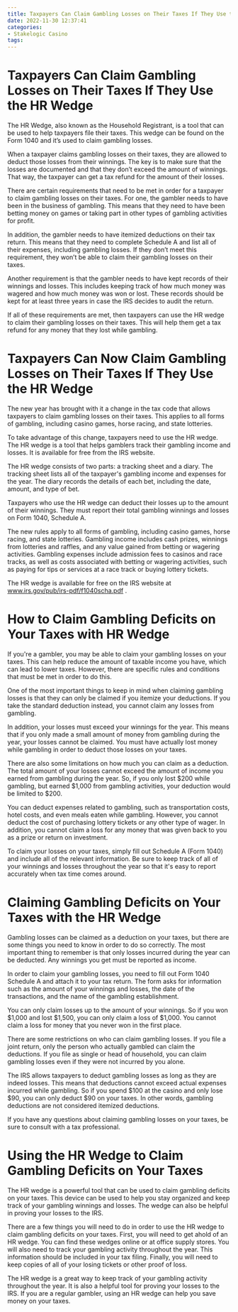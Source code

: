 ```yaml
---
title: Taxpayers Can Claim Gambling Losses on Their Taxes If They Use the HR Wedge
date: 2022-11-30 12:37:41
categories:
- Stakelogic Casino
tags:
---
```



#  Taxpayers Can Claim Gambling Losses on Their Taxes If They Use the HR Wedge

The HR Wedge, also known as the Household Registrant, is a tool that can be used to help taxpayers file their taxes. This wedge can be found on the Form 1040 and it’s used to claim gambling losses.

When a taxpayer claims gambling losses on their taxes, they are allowed to deduct those losses from their winnings. The key is to make sure that the losses are documented and that they don’t exceed the amount of winnings. That way, the taxpayer can get a tax refund for the amount of their losses.

There are certain requirements that need to be met in order for a taxpayer to claim gambling losses on their taxes. For one, the gambler needs to have been in the business of gambling. This means that they need to have been betting money on games or taking part in other types of gambling activities for profit.

In addition, the gambler needs to have itemized deductions on their tax return. This means that they need to complete Schedule A and list all of their expenses, including gambling losses. If they don’t meet this requirement, they won’t be able to claim their gambling losses on their taxes.

Another requirement is that the gambler needs to have kept records of their winnings and losses. This includes keeping track of how much money was wagered and how much money was won or lost. These records should be kept for at least three years in case the IRS decides to audit the return.

If all of these requirements are met, then taxpayers can use the HR wedge to claim their gambling losses on their taxes. This will help them get a tax refund for any money that they lost while gambling.

#  Taxpayers Can Now Claim Gambling Losses on Their Taxes If They Use the HR Wedge


The new year has brought with it a change in the tax code that allows taxpayers to claim gambling losses on their taxes. This applies to all forms of gambling, including casino games, horse racing, and state lotteries.

To take advantage of this change, taxpayers need to use the HR wedge. The HR wedge is a tool that helps gamblers track their gambling income and losses. It is available for free from the IRS website.

The HR wedge consists of two parts: a tracking sheet and a diary. The tracking sheet lists all of the taxpayer's gambling income and expenses for the year. The diary records the details of each bet, including the date, amount, and type of bet.

Taxpayers who use the HR wedge can deduct their losses up to the amount of their winnings. They must report their total gambling winnings and losses on Form 1040, Schedule A.

The new rules apply to all forms of gambling, including casino games, horse racing, and state lotteries. Gambling income includes cash prizes, winnings from lotteries and raffles, and any value gained from betting or wagering activities. Gambling expenses include admission fees to casinos and race tracks, as well as costs associated with betting or wagering activities, such as paying for tips or services at a race track or buying lottery tickets.

The HR wedge is available for free on the IRS website at www.irs.gov/pub/irs-pdf/f1040scha.pdf .

#   How to Claim Gambling Deficits on Your Taxes with HR Wedge

If you're a gambler, you may be able to claim your gambling losses on your taxes. This can help reduce the amount of taxable income you have, which can lead to lower taxes. However, there are specific rules and conditions that must be met in order to do this.

One of the most important things to keep in mind when claiming gambling losses is that they can only be claimed if you itemize your deductions. If you take the standard deduction instead, you cannot claim any losses from gambling.

In addition, your losses must exceed your winnings for the year. This means that if you only made a small amount of money from gambling during the year, your losses cannot be claimed. You must have actually lost money while gambling in order to deduct those losses on your taxes.

There are also some limitations on how much you can claim as a deduction. The total amount of your losses cannot exceed the amount of income you earned from gambling during the year. So, if you only lost $200 while gambling, but earned $1,000 from gambling activities, your deduction would be limited to $200.

You can deduct expenses related to gambling, such as transportation costs, hotel costs, and even meals eaten while gambling. However, you cannot deduct the cost of purchasing lottery tickets or any other type of wager. In addition, you cannot claim a loss for any money that was given back to you as a prize or return on investment.

To claim your losses on your taxes, simply fill out Schedule A (Form 1040) and include all of the relevant information. Be sure to keep track of all of your winnings and losses throughout the year so that it's easy to report accurately when tax time comes around.

# Claiming Gambling Deficits on Your Taxes with the HR Wedge

Gambling losses can be claimed as a deduction on your taxes, but there are some things you need to know in order to do so correctly. The most important thing to remember is that only losses incurred during the year can be deducted. Any winnings you get must be reported as income.

In order to claim your gambling losses, you need to fill out Form 1040 Schedule A and attach it to your tax return. The form asks for information such as the amount of your winnings and losses, the date of the transactions, and the name of the gambling establishment.

You can only claim losses up to the amount of your winnings. So if you won $1,000 and lost $1,500, you can only claim a loss of $1,000. You cannot claim a loss for money that you never won in the first place.

There are some restrictions on who can claim gambling losses. If you file a joint return, only the person who actually gambled can claim the deductions. If you file as single or head of household, you can claim gambling losses even if they were not incurred by you alone.

The IRS allows taxpayers to deduct gambling losses as long as they are indeed losses. This means that deductions cannot exceed actual expenses incurred while gambling. So if you spend $100 at the casino and only lose $90, you can only deduct $90 on your taxes. In other words, gambling deductions are not considered itemized deductions.

If you have any questions about claiming gambling losses on your taxes, be sure to consult with a tax professional.

# Using the HR Wedge to Claim Gambling Deficits on Your Taxes

The HR wedge is a powerful tool that can be used to claim gambling deficits on your taxes. This device can be used to help you stay organized and keep track of your gambling winnings and losses. The wedge can also be helpful in proving your losses to the IRS.

There are a few things you will need to do in order to use the HR wedge to claim gambling deficits on your taxes. First, you will need to get ahold of an HR wedge. You can find these wedges online or at office supply stores. You will also need to track your gambling activity throughout the year. This information should be included in your tax filing. Finally, you will need to keep copies of all of your losing tickets or other proof of loss.

The HR wedge is a great way to keep track of your gambling activity throughout the year. It is also a helpful tool for proving your losses to the IRS. If you are a regular gambler, using an HR wedge can help you save money on your taxes.